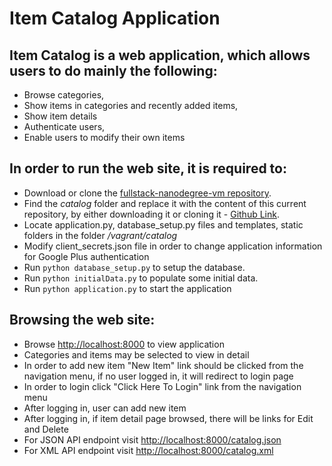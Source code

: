 # Item Catalog Application

## Item Catalog is a web application, which allows users to do mainly the following:

* Browse categories,
* Show items in categories and recently added items,
* Show item details
* Authenticate users,
* Enable users to modify their own items

## In order to run the web site, it is required to:

* Download or clone the [fullstack-nanodegree-vm repository](https://github.com/udacity/fullstack-nanodegree-vm).
* Find the *catalog* folder and replace it with the content of this current repository, by either downloading it or cloning it - [Github Link](https://github.com/famazi111/Catalog).
* Locate application.py, database_setup.py files and templates, static folders in the folder */vagrant/catalog*
* Modify client_secrets.json file in order to change application information for Google Plus authentication
* Run ```python database_setup.py``` to setup the database.
* Run ```python initialData.py``` to populate some initial data.
* Run ```python application.py``` to start the application

## Browsing the web site:

* Browse <http://localhost:8000> to view application
* Categories and items may be selected to view in detail
* In order to add new item "New Item" link should be clicked from the navigation menu, if no user logged in, it will redirect to login page
* In order to login click "Click Here To Login" link from the navigation menu
* After logging in, user can add new item
* After logging in, if item detail page browsed, there will be links for Edit and Delete
* For JSON API endpoint visit <http://localhost:8000/catalog.json>
* For XML API endpoint visit <http://localhost:8000/catalog.xml>
